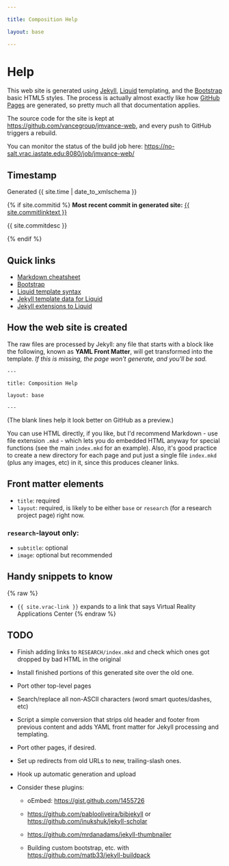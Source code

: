 ```yaml
---

title: Composition Help

layout: base

---
```


# Help
This web site is generated using [Jekyll][], [Liquid][] templating, and
the [Bootstrap][] basic HTML5 styles. The process is actually almost
exactly like how [GitHub Pages][] are generated, so pretty much all that
documentation applies.

The source code for the site is kept at <https://github.com/vancegroup/jmvance-web>,
and every push to GitHub triggers a rebuild.

You can monitor the status of the build job here: <https://no-salt.vrac.iastate.edu:8080/job/jmvance-web/>

## Timestamp
Generated {{ site.time | date_to_xmlschema }}

{% if site.commitid %}
**Most recent commit in generated site:** [{{ site.commitlinktext }}](https://github.com/vancegroup/jmvance-web/commit/{{site.commitid}})

{{ site.commitdesc }}

{% endif %}

## Quick links
- [Markdown cheatsheet](https://github.com/adam-p/markdown-here/wiki/Markdown-Cheatsheet)
- [Bootstrap][]
- [Liquid template syntax](https://github.com/shopify/liquid/wiki/liquid-for-designers)
- [Jekyll template data for Liquid](https://github.com/mojombo/jekyll/wiki/Template-Data)
- [Jekyll extensions to Liquid](https://github.com/mojombo/jekyll/wiki/Liquid-Extensions)

[Jekyll]: http://jekyllrb.com/
[Liquid]: https://github.com/shopify/liquid/
[Bootstrap]: http://twitter.github.com/bootstrap/
[GitHub Pages]: https://help.github.com/articles/using-jekyll-with-pages

## How the web site is created
The raw files are processed by Jekyll: any file that starts with a block
like the following, known as **YAML Front Matter**, will get transformed
into the template. _If this is missing, the page won't generate, and you'll
be sad._

    ---

    title: Composition Help

    layout: base

    ---

(The blank lines help it look better on GitHub as a preview.)

You can use HTML directly, if you like, but I'd recommend Markdown - use
file extension `.mkd` - which lets you do embedded HTML anyway for
special functions (see the main `index.mkd` for an example). Also, it's
good practice to create a new directory for each page and put just a
single file `index.mkd` (plus any images, etc) in it, since this
produces cleaner links.

## Front matter elements
- `title`: required
- `layout`: required, is likely to be either `base` or `research` (for a research project page) right now.

### `research`-layout only:

- `subtitle`: optional
- `image`: optional but recommended

## Handy snippets to know
{% raw %}
- `{{ site.vrac-link }}` expands to a link that says Virtual Reality Applications Center
{% endraw %}


## TODO
- Finish adding links to `RESEARCH/index.mkd` and check which ones got dropped by bad HTML in the original
- Install finished portions of this generated site over the old one.

- Port other top-level pages

- Search/replace all non-ASCII characters (word smart quotes/dashes, etc)
- Script a simple conversion that strips old header and footer from
  previous content and adds YAML front matter for Jekyll processing and
  templating.
- Port other pages, if desired.
- Set up redirects from old URLs to new, trailing-slash ones.

- Hook up automatic generation and upload

- Consider these plugins:

    - oEmbed: <https://gist.github.com/1455726>

    - <https://github.com/pablooliveira/bibjekyll> or <https://github.com/inukshuk/jekyll-scholar>

    - <https://github.com/mrdanadams/jekyll-thumbnailer>

    - Building custom bootstrap, etc. with <https://github.com/matb33/jekyll-buildpack>

